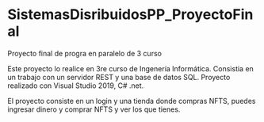 # SistemasDisribuidosPP_ProyectoFinal
Proyecto final de progra en paralelo de 3 curso

Este proyecto lo realice en 3re curso de Ingenería Informática. Consistia en un trabajo con un servidor REST y una base de datos SQL.
Proyecto realizado con Visual Studio 2019, C# .net. 

El proyecto consiste en un login y una tienda donde compras NFTS, puedes ingresar dinero y comprar NFTS y ver los que tienes.
